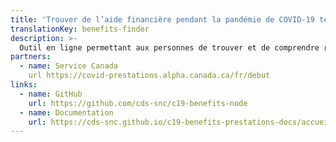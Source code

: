 ```yaml
---
title: 'Trouver de l’aide financière pendant la pandémie de COVID-19 test'
translationKey: benefits-finder
description: >-
  Outil en ligne permettant aux personnes de trouver et de comprendre rapidement à quelle aide financière elles sont admissibles pendant la pandémie de COVID-19.
partners:
  - name: Service Canada
    url https://covid-prestations.alpha.canada.ca/fr/debut
links:
  - name: GitHub
    url: https://github.com/cds-snc/c19-benefits-node
  - name: Documentation
    url: https://cds-snc.github.io/c19-benefits-prestations-docs/accueil/
---
```

